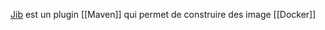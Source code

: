 [Jib](https://github.com/GoogleContainerTools/jib/tree/master/jib-maven-plugin#configuration) est un plugin [[Maven]] qui permet de construire des image [[Docker]]
